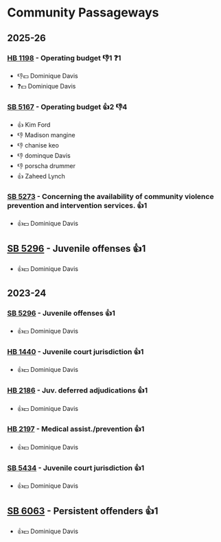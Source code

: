 # Community Passageways
## 2025-26

### [HB 1198](/bill/2025-26/hb/1198/) - Operating budget  👎1 ❓1
* 👎💵 Dominique Davis
* ❓💵 Dominique Davis

### [SB 5167](/bill/2025-26/sb/5167/) - Operating budget 👍2 👎4 
* 👍 Kim Ford
* 👎 Madison mangine
* 👎 chanise keo
* 👎 dominque Davis
* 👎 porscha drummer
* 👍 Zaheed Lynch

### [SB 5273](/bill/2025-26/sb/5273/) - Concerning the availability of community violence prevention and intervention services. 👍1  
* 👍💵 Dominique Davis

## [SB 5296](/bill/2025-26/sb/5296/) - Juvenile offenses 👍1  
* 👍💵 Dominique Davis

## 2023-24

### [SB 5296](/bill/2023-24/sb/5296/) - Juvenile offenses 👍1  
* 👍💵 Dominique Davis

### [HB 1440](/bill/2023-24/hb/1440/) - Juvenile court jurisdiction 👍1  
* 👍💵 Dominique Davis

### [HB 2186](/bill/2023-24/hb/2186/) - Juv. deferred adjudications 👍1  
* 👍💵 Dominique Davis

### [HB 2197](/bill/2023-24/hb/2197/) - Medical assist./prevention 👍1  
* 👍💵 Dominique Davis

### [SB 5434](/bill/2023-24/sb/5434/) - Juvenile court jurisdiction 👍1  
* 👍💵 Dominique Davis

## [SB 6063](/bill/2023-24/sb/6063/) - Persistent offenders 👍1  
* 👍💵 Dominique Davis
